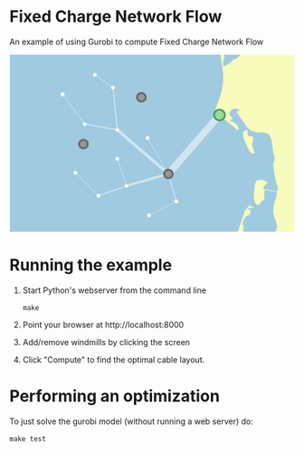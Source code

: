 # Fixed Charge Network Flow
An example of using Gurobi to compute Fixed Charge Network Flow

![](screenshot.png?raw=true)

# Running the example

1. Start Python's webserver from the command line
    ```
    make
    ```

2. Point your browser at http://localhost:8000

3. Add/remove windmills by clicking the screen

4. Click "Compute" to find the optimal cable layout.


# Performing an optimization

To just solve the gurobi model (without running a web server) do:

```
make test
```
